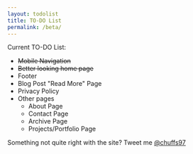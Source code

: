 ```yaml
---
layout: todolist
title: TO-DO List
permalink: /beta/
---
```


Current TO-DO List:

- ~~Mobile Navigation~~
- ~~Better looking home page~~
- Footer
- Blog Post "Read More" Page
- Privacy Policy
- Other pages
  - About Page
  - Contact Page
  - Archive Page
  - Projects/Portfolio Page


Something not quite right with the site? Tweet me [@chuffs97](https://twitter.com/chuffs97 "My Twitter")
